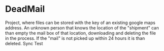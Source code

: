 # DeadMail
Project, where files can be stored with the key of an existing google maps address. An unknown person that knows the location of the "shipment" can than empty the mail box of that location, downloading and deleting the file in the process. If the "mail" is not picked up within 24 hours it is than deleted. Sync Test
